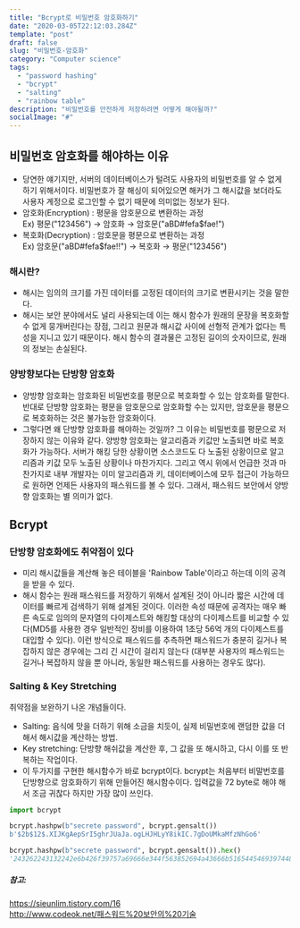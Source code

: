 ```yaml
---
title: "Bcrypt로 비밀번호 암호화하기"
date: "2020-03-05T22:12:03.284Z"
template: "post"
draft: false
slug: "비밀번호-암호화"
category: "Computer science"
tags:
  - "password hashing"
  - "bcrypt"
  - "salting"
  - "rainbow table"
description: "비밀번호를 안전하게 저장하려면 어떻게 해야될까?"
socialImage: "#"
---
```


## 비밀번호 암호화를 해야하는 이유   
- 당연한 얘기지만, 서버의 데이터베이스가 털려도 사용자의 비밀번호를 알 수 없게 하기 위해서이다. 비밀번호가 잘 해싱이 되어있으면 해커가 그 해시값을 보더라도 사용자 계정으로 로그인할 수 없기 때문에 의미없는 정보가 된다.   
- 암호화(Encryption) : 평문을 암호문으로 변환하는 과정   
Ex) 평문("123456") → 암호화 → 암호문("aBD#fefa$fae!")   
- 복호화(Decryption) : 암호문을 평문으로 변환하는 과정   
Ex) 암호문("aBD#fefa$fae!!") → 복호화 → 평문("123456")

### 해시란?   
- 해시는 임의의 크기를 가진 데이터를 고정된 데이터의 크기로 변환시키는 것을 말한다.   
- 해시는 보안 분야에서도 널리 사용되는데 이는 해시 함수가 원래의 문장을 복호화할 수 없게 뭉개버린다는 장점, 그리고 원문과 해시값 사이에 선형적 관계가 없다는 특성을 지니고 있기 때문이다. 해시 함수의 결과물은 고정된 길이의 숫자이므로, 원래의 정보는 손실된다.   

### 양방향보다는 단방향 암호화  
- 양방향 암호화는 암호화된 비밀번호를 평문으로 복호화할 수 있는 암호화를 말한다. 반대로 단방향 암호화는 평문을 암호문으로 암호화할 수는 있지만, 암호문을 평문으로 복호화하는 것은 불가능한 암호화이다.   
- 그렇다면 왜 단방향 암호화를 해야하는 것일까? 그 이유는 비밀번호를 평문으로 저장하지 않는 이유와 같다. 양방향 암호화는 알고리즘과 키값만 노출되면 바로 복호화가 가능하다. 서버가 해킹 당한 상황이면 소스코드도 다 노출된 상황이므로 알고리즘과 키값 모두 노출된 상황이나 마찬가지다. 그리고 역시 위에서 언급한 것과 마찬가지로 내부 개발자는 이미 알고리즘과 키, 데이터베이스에 모두 접근이 가능하므로 원하면 언제든 사용자의 패스워드를 볼 수 있다. 그래서, 패스워드 보안에서 양방향 암호화는 별 의미가 없다.   

## Bcrypt

### 단방향 암호화에도 취약점이 있다   
- 미리 해시값들을 계산해 놓은 테이블을 'Rainbow Table'이라고 하는데 이의 공격을 받을 수 있다.   
- 해시 함수는 원래 패스워드를 저장하기 위해서 설계된 것이 아니라 짧은 시간에 데이터를 빠르게 검색하기 위해 설계된 것이다. 이러한 속성 때문에 공격자는 매우 빠른 속도로 임의의 문자열의 다이제스트와 해킹할 대상의 다이제스트를 비교할 수 있다(MD5를 사용한 경우 일반적인 장비를 이용하여 1초당 56억 개의 다이제스트를 대입할 수 있다). 이런 방식으로 패스워드를 추측하면 패스워드가 충분히 길거나 복잡하지 않은 경우에는 그리 긴 시간이 걸리지 않는다 (대부분 사용자의 패스워드는 길거나 복잡하지 않을 뿐 아니라, 동일한 패스워드를 사용하는 경우도 많다).   

### Salting & Key Stretching   
취약점을 보완하기 나온 개념들이다.   
- Salting: 음식에 맛을 더하기 위해 소금을 치듯이, 실제 비밀번호에 랜덤한 값을 더해서 해시값을 계산하는 방법.   
- Key stretching: 단방향 해쉬값을 계산한 후, 그 값을 또 해시하고, 다시 이를 또 반복하는 작업이다.   
- 이 두가지를 구현한 해시함수가 바로 bcrypt이다. bcrypt는 처음부터 비말번호를 단방향으로 암호화하기 위해 만들어진 해시함수이다. 입력값을 72 byte로 해야 해서 조금 귀찮다 하지만 가장 많이 쓰인다.   

```python
import bcrypt

bcrypt.hashpw(b"secrete password", bcrypt.gensalt())
b'$2b$12$.XIJKgAepSrI5ghrJUaJa.ogLHJHLyY8ikIC.7gDoUMkaMfzNhGo6'

bcrypt.hashpw(b"secrete password", bcrypt.gensalt()).hex()
'243262243132242e6b426f39757a69666e344f563852694a43666b5165445469397448446c4d366635613542396847366d5132446d62744b70357353'
```   


##### 참고:   
https://sieunlim.tistory.com/16   
http://www.codeok.net/패스워드%20보안의%20기술



